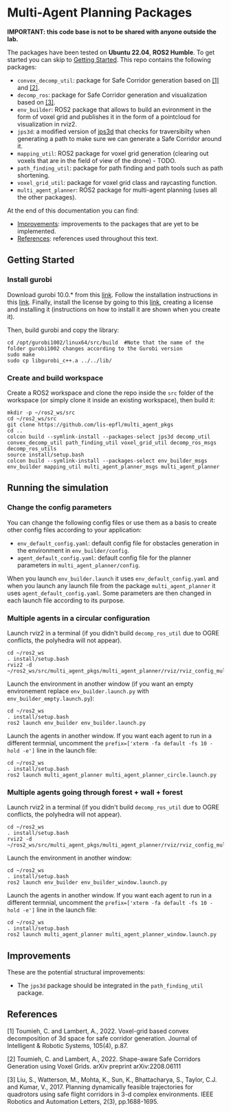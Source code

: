 # Multi-Agent Planning Packages
**IMPORTANT: this code base is not to be shared with anyone outside the lab.**

The packages have been tested on **Ubuntu 22.04**, **ROS2 Humble**.
To get started you can skip to [Getting Started](#Getting-Started). This repo contains the following packages:
* `convex_decomp_util`: package for Safe Corridor generation based on [[1]](#1) and [[2]](#2).
* `decomp_ros`: package for Safe Corridor generation and visualization based on [[3]](#3).
* `env_builder`: ROS2 package that allows to build an evironment in the form of voxel grid and publishes it in the form of a pointcloud for visualization in rviz2.
* `jps3d`: a modified version of [jps3d](https://github.com/KumarRobotics/jps3d) that checks for traversibilty when generating a path to make sure we can generate a Safe Corridor around it.
* `mapping_util`: ROS2 package for voxel grid generation (clearing out voxels that are in the field of view of the drone) - TODO.
* `path_finding_util`: package for path finding and path tools such as path shortening.
* `voxel_grid_util`: package for voxel grid class and raycasting function.
* `multi_agent_planner`: ROS2 package for multi-agent planning (uses all the other packages).

At the end of this documentation you can find:
* [Improvements](#Improvements): improvements to the packages that are yet to be implemented.
* [References](#References): references used throughout this text.

## Getting Started
### Install gurobi
Download gurobi 10.0.* from this [link](https://www.gurobi.com/downloads/gurobi-software/). Follow the installation instructions in this [link](https://support.gurobi.com/hc/en-us/articles/4534161999889-How-do-I-install-Gurobi-Optimizer-). Finally, install the license by going to this [link](https://portal.gurobi.com/), creating a license and installing it (instructions on how to install it are shown when you create it).

Then, build gurobi and copy the library:
``` shell script
cd /opt/gurobi1002/linux64/src/build  #Note that the name of the folder gurobi1002 changes according to the Gurobi version
sudo make
sudo cp libgurobi_c++.a ../../lib/
```

### Create and build workspace
Create a ROS2 workspace and clone the repo inside the `src` folder of the workspace (or simply clone it inside an existing workspace), then build it: 
``` shell script
mkdir -p ~/ros2_ws/src
cd ~/ros2_ws/src
git clone https://github.com/lis-epfl/multi_agent_pkgs
cd ..
colcon build --symlink-install --packages-select jps3d decomp_util convex_decomp_util path_finding_util voxel_grid_util decomp_ros_msgs decomp_ros_utils 
source install/setup.bash
colcon build --symlink-install --packages-select env_builder_msgs env_builder mapping_util multi_agent_planner_msgs multi_agent_planner
```

## Running the simulation
### Change the config parameters
You can change the following config files or use them as a basis to create other config files according to your application:
* `env_default_config.yaml`: default config file for obstacles generation in the environment in `env_builder/config`.
* `agent_default_config.yaml`: default config file for the planner parameters in `multi_agent_planner/config`.

When you launch `env_builder.launch` it uses `env_default_config.yaml` and when you launch any launch file from the package `multi_agent_planner` it uses `agent_default_config.yaml`. Some parameters are then changed in each launch file according to its purpose.

### Multiple agents in a circular configuration
Launch rviz2 in a terminal (if you didn't build `decomp_ros_util` due to OGRE conflicts, the polyhedra will not appear).
``` shell script
cd ~/ros2_ws
. install/setup.bash
rviz2 -d ~/ros2_ws/src/multi_agent_pkgs/multi_agent_planner/rviz/rviz_config_multi.rviz
```
Launch the environment in another window (if you want an empty environement replace `env_builder.launch.py` with `env_builder_empty.launch.py`):
``` shell script
cd ~/ros2_ws
. install/setup.bash
ros2 launch env_builder env_builder.launch.py
```
Launch the agents in another window. If you want each agent to run in a different termnial, uncomment the `prefix=['xterm -fa default -fs 10 -hold -e']` line in the launch file:
``` shell script
cd ~/ros2_ws
. install/setup.bash
ros2 launch multi_agent_planner multi_agent_planner_circle.launch.py
```

### Multiple agents going through forest + wall + forest 
Launch rviz2 in a terminal (if you didn't build `decomp_ros_util` due to OGRE conflicts, the polyhedra will not appear).
``` shell script
cd ~/ros2_ws
. install/setup.bash
rviz2 -d ~/ros2_ws/src/multi_agent_pkgs/multi_agent_planner/rviz/rviz_config_multi.rviz
```
Launch the environment in another window:
``` shell script
cd ~/ros2_ws
. install/setup.bash
ros2 launch env_builder env_builder_window.launch.py
```
Launch the agents in another window. If you want each agent to run in a different termnial, uncomment the `prefix=['xterm -fa default -fs 10 -hold -e']` line in the launch file:
``` shell script
cd ~/ros2_ws
. install/setup.bash
ros2 launch multi_agent_planner multi_agent_planner_window.launch.py
```

## Improvements
These are the potential structural improvements:
* The `jps3d` package should be integrated in the `path_finding_util` package. 

## References
<a id="1">[1]</a>
Toumieh, C. and Lambert, A., 2022. Voxel-grid based convex decomposition of 3d space for safe corridor generation. Journal of Intelligent & Robotic Systems, 105(4), p.87.

<a id="2">[2]</a>
Toumieh, C. and Lambert, A., 2022. Shape-aware Safe Corridors Generation using Voxel Grids. arXiv preprint arXiv:2208.06111

<a id="3">[3]</a>
Liu, S., Watterson, M., Mohta, K., Sun, K., Bhattacharya, S., Taylor, C.J. and Kumar, V., 2017. Planning dynamically feasible trajectories for quadrotors using safe flight corridors in 3-d complex environments. IEEE Robotics and Automation Letters, 2(3), pp.1688-1695.
